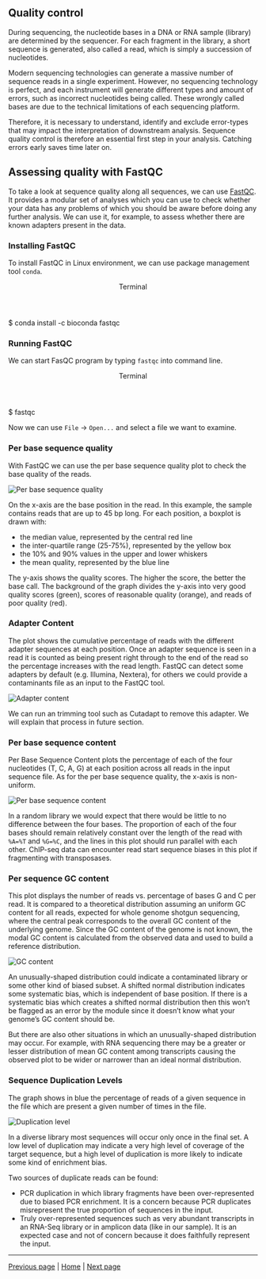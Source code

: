 ## Quality control

During sequencing, the nucleotide bases in a DNA or RNA sample (library) are determined by the sequencer. For each fragment in the library, a short sequence is generated, also called a read, which is simply a succession of nucleotides.

Modern sequencing technologies can generate a massive number of sequence reads in a single experiment. However, no sequencing technology is perfect, and each instrument will generate different types and amount of errors, such as incorrect nucleotides being called. These wrongly called bases are due to the technical limitations of each sequencing platform.

Therefore, it is necessary to understand, identify and exclude error-types that may impact the interpretation of downstream analysis. Sequence quality control is therefore an essential first step in your analysis. Catching errors early saves time later on.

## Assessing quality with FastQC

To take a look at sequence quality along all sequences, we can use [FastQC](https://www.bioinformatics.babraham.ac.uk/projects/fastqc/). It provides a modular set of analyses which you can use to check whether your data has any problems of which you should be aware before doing any further analysis. We can use it, for example, to assess whether there are known adapters present in the data.

### Installing FastQC

To install FastQC in Linux environment, we can use package management tool `conda`.

<div class="console">
  <header>
    <p>Terminal</p>
  </header>
  <div class="consolebody">
    <p>$ conda install -c bioconda fastqc</p>
  </div>
</div>

### Running FastQC

We can start FasQC program by typing `fastqc` into command line.

<div class="console">
  <header>
    <p>Terminal</p>
  </header>
  <div class="consolebody">
    <p>$ fastqc</p>
  </div>
</div>

Now we can use `File` -> `Open...` and select a file we want to examine.

### Per base sequence quality

With FastQC we can use the per base sequence quality plot to check the base quality of the reads. 

![Per base sequence quality](https://raw.githubusercontent.com/katarinagresova/DSIB01_2021/gh-pages/assets/img/per_base_sequence_quality.png)

On the x-axis are the base position in the read. In this example, the sample contains reads that are up to 45 bp long. For each position, a boxplot is drawn with:

- the median value, represented by the central red line
- the inter-quartile range (25-75%), represented by the yellow box
- the 10% and 90% values in the upper and lower whiskers
- the mean quality, represented by the blue line

The y-axis shows the quality scores. The higher the score, the better the base call. The background of the graph divides the y-axis into very good quality scores (green), scores of reasonable quality (orange), and reads of poor quality (red).

### Adapter Content

The plot shows the cumulative percentage of reads with the different adapter sequences at each position. Once an adapter sequence is seen in a read it is counted as being present right through to the end of the read so the percentage increases with the read length. FastQC can detect some adapters by default (e.g. Illumina, Nextera), for others we could provide a contaminants file as an input to the FastQC tool. 

![Adapter content](https://raw.githubusercontent.com/katarinagresova/DSIB01_2021/gh-pages/assets/img/adapter_content.png)

We can run an trimming tool such as Cutadapt to remove this adapter. We will explain that process in future section.

### Per base sequence content

Per Base Sequence Content plots the percentage of each of the four nucleotides (T, C, A, G) at each position across all reads in the input sequence file. As for the per base sequence quality, the x-axis is non-uniform.

![Per base sequence content](https://raw.githubusercontent.com/katarinagresova/DSIB01_2021/gh-pages/assets/img/per_base_sequence_content.png)

In a random library we would expect that there would be little to no difference between the four bases. The proportion of each of the four bases should remain relatively constant over the length of the read with `%A=%T` and `%G=%C`, and the lines in this plot should run parallel with each other. ChIP-seq data can encounter read start sequence biases in this plot if fragmenting with transposases.

### Per sequence GC content

This plot displays the number of reads vs. percentage of bases G and C per read. It is compared to a theoretical distribution assuming an uniform GC content for all reads, expected for whole genome shotgun sequencing, where the central peak corresponds to the overall GC content of the underlying genome. Since the GC content of the genome is not known, the modal GC content is calculated from the observed data and used to build a reference distribution.


![GC content](https://raw.githubusercontent.com/katarinagresova/DSIB01_2021/gh-pages/assets/img/gc_content.png)

An unusually-shaped distribution could indicate a contaminated library or some other kind of biased subset. A shifted normal distribution indicates some systematic bias, which is independent of base position. If there is a systematic bias which creates a shifted normal distribution then this won’t be flagged as an error by the module since it doesn’t know what your genome’s GC content should be.

But there are also other situations in which an unusually-shaped distribution may occur. For example, with RNA sequencing there may be a greater or lesser distribution of mean GC content among transcripts causing the observed plot to be wider or narrower than an ideal normal distribution.

### Sequence Duplication Levels

The graph shows in blue the percentage of reads of a given sequence in the file which are present a given number of times in the file.

![Duplication level](https://raw.githubusercontent.com/katarinagresova/DSIB01_2021/gh-pages/assets/img/duplication_level.png)

In a diverse library most sequences will occur only once in the final set. A low level of duplication may indicate a very high level of coverage of the target sequence, but a high level of duplication is more likely to indicate some kind of enrichment bias.

Two sources of duplicate reads can be found:
- PCR duplication in which library fragments have been over-represented due to biased PCR enrichment. It is a concern because PCR duplicates misrepresent the true proportion of sequences in the input.
- Truly over-represented sequences such as very abundant transcripts in an RNA-Seq library or in amplicon data (like in our sample). It is an expected case and not of concern because it does faithfully represent the input.



---

[Previous page](https://katarinagresova.github.io/DSIB01_2021/preprocessing/) | [Home](https://katarinagresova.github.io/DSIB01_2021/preprocessing/) | [Next page](https://katarinagresova.github.io/DSIB01_2021/preprocessing/umi.html)

